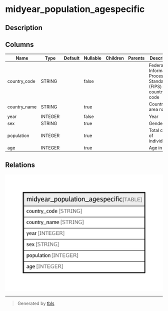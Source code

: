 # midyear_population_agespecific

## Description

## Columns

| Name | Type | Default | Nullable | Children | Parents | Description |
| ---- | ---- | ------- | -------- | -------- | ------- | ------- |
| country_code | STRING |  | false |  |  | Federal Information Processing Standard (FIPS) country/area code |
| country_name | STRING |  | true |  |  | Country or area name |
| year | INTEGER |  | false |  |  | Year |
| sex | STRING |  | true |  |  | Gender |
| population | INTEGER |  | true |  |  | Total count of individuals |
| age | INTEGER |  | true |  |  | Age in years |

## Relations

![er](midyear_population_agespecific.png)

---

> Generated by [tbls](https://github.com/k1LoW/tbls)
